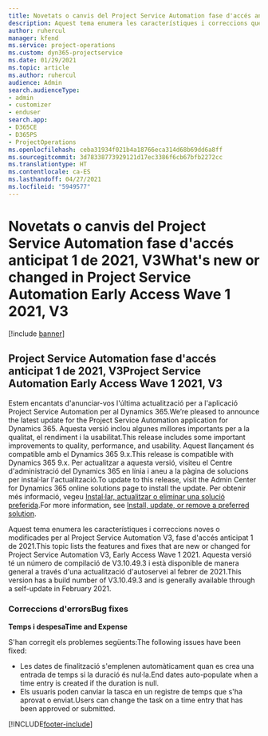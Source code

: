 ```yaml
---
title: Novetats o canvis del Project Service Automation fase d'accés anticipat 1 de 2021, V3
description: Aquest tema enumera les característiques i correccions que estan disponibles a Project Service Automation fase d'accés anticipat 1 de 2021, V3.
author: ruhercul
manager: kfend
ms.service: project-operations
ms.custom: dyn365-projectservice
ms.date: 01/29/2021
ms.topic: article
ms.author: ruhercul
audience: Admin
search.audienceType:
- admin
- customizer
- enduser
search.app:
- D365CE
- D365PS
- ProjectOperations
ms.openlocfilehash: ceba31934f021b4a18766eca314d68b69dd6a8ff
ms.sourcegitcommit: 3d78338773929121d17ec3386f6cb67bfb2272cc
ms.translationtype: HT
ms.contentlocale: ca-ES
ms.lasthandoff: 04/27/2021
ms.locfileid: "5949577"
---
```

# <a name="whats-new-or-changed-in-project-service-automation-early-access-wave-1-2021-v3"></a><span data-ttu-id="18b8f-103">Novetats o canvis del Project Service Automation fase d'accés anticipat 1 de 2021, V3</span><span class="sxs-lookup"><span data-stu-id="18b8f-103">What's new or changed in Project Service Automation Early Access Wave 1 2021, V3</span></span>

[!include [banner](../includes/psa-now-project-operations.md)]

## <a name="project-service-automation-early-access-wave-1-2021-v3"></a><span data-ttu-id="18b8f-104">Project Service Automation fase d'accés anticipat 1 de 2021, V3</span><span class="sxs-lookup"><span data-stu-id="18b8f-104">Project Service Automation Early Access Wave 1 2021, V3</span></span>

<span data-ttu-id="18b8f-105">Estem encantats d'anunciar-vos l'última actualització per a l'aplicació Project Service Automation per al Dynamics 365.</span><span class="sxs-lookup"><span data-stu-id="18b8f-105">We’re pleased to announce the latest update for the Project Service Automation application for Dynamics 365.</span></span> <span data-ttu-id="18b8f-106">Aquesta versió inclou algunes millores importants per a la qualitat, el rendiment i la usabilitat.</span><span class="sxs-lookup"><span data-stu-id="18b8f-106">This release includes some important improvements to quality, performance, and usability.</span></span> <span data-ttu-id="18b8f-107">Aquest llançament és compatible amb el Dynamics 365 9.x.</span><span class="sxs-lookup"><span data-stu-id="18b8f-107">This release is compatible with Dynamics 365 9.x.</span></span> <span data-ttu-id="18b8f-108">Per actualitzar a aquesta versió, visiteu el Centre d'administració del Dynamics 365 en línia i aneu a la pàgina de solucions per instal·lar l'actualització.</span><span class="sxs-lookup"><span data-stu-id="18b8f-108">To update to this release, visit the Admin Center for Dynamics 365 online solutions page to install the update.</span></span> <span data-ttu-id="18b8f-109">Per obtenir més informació, vegeu [Instal·lar, actualitzar o eliminar una solució preferida](/power-platform/admin/install-remove-preferred-solution).</span><span class="sxs-lookup"><span data-stu-id="18b8f-109">For more information, see [Install, update, or remove a preferred solution](/power-platform/admin/install-remove-preferred-solution).</span></span>

<span data-ttu-id="18b8f-110">Aquest tema enumera les característiques i correccions noves o modificades per al Project Service Automation V3, fase d'accés anticipat 1 de 2021.</span><span class="sxs-lookup"><span data-stu-id="18b8f-110">This topic lists the features and fixes that are new or changed for Project Service Automation V3, Early Access Wave 1 2021.</span></span> <span data-ttu-id="18b8f-111">Aquesta versió té un número de compilació de V3.10.49.3 i està disponible de manera general a través d'una actualització d'autoservei al febrer de 2021.</span><span class="sxs-lookup"><span data-stu-id="18b8f-111">This version has a build number of V3.10.49.3 and is generally available through a self-update in February 2021.</span></span>


### <a name="bug-fixes"></a><span data-ttu-id="18b8f-112">Correccions d'errors</span><span class="sxs-lookup"><span data-stu-id="18b8f-112">Bug fixes</span></span>

<span data-ttu-id="18b8f-113">**Temps i despesa**</span><span class="sxs-lookup"><span data-stu-id="18b8f-113">**Time and Expense**</span></span>

<span data-ttu-id="18b8f-114">S'han corregit els problemes següents:</span><span class="sxs-lookup"><span data-stu-id="18b8f-114">The following issues have been fixed:</span></span>

- <span data-ttu-id="18b8f-115">Les dates de finalització s'emplenen automàticament quan es crea una entrada de temps si la duració és nul·la.</span><span class="sxs-lookup"><span data-stu-id="18b8f-115">End dates auto-populate when a time entry is created if the duration is null.</span></span>
- <span data-ttu-id="18b8f-116">Els usuaris poden canviar la tasca en un registre de temps que s'ha aprovat o enviat.</span><span class="sxs-lookup"><span data-stu-id="18b8f-116">Users can change the task on a time entry that has been approved or submitted.</span></span>


[!INCLUDE[footer-include](../includes/footer-banner.md)]